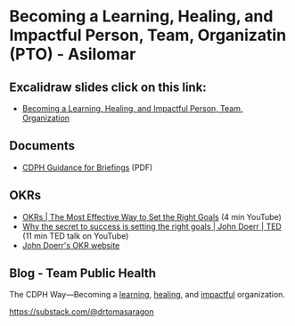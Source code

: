 # Becoming a Learning, Healing, and Impactful Person, Team, Organizatin (PTO) - Asilomar 

## Excalidraw slides click on this link:
- [Becoming a Learning, Healing, and Impactful Person, Team, Organization](https://link.excalidraw.com/p/readonly/WN9Qno7Jv9pqT2zuvVHr)

## Documents
- [CDPH Guidance for Briefings](https://app.box.com/s/01cyuwzcjwkpd62pnj95bb5r4nulb4tj) (PDF)

## OKRs 
- [OKRs | The Most Effective Way to Set the Right Goals](https://youtube.com/watch?v=Neu4aCB3378) (4 min YouTube)
- [Why the secret to success is setting the right goals | John Doerr | TED](https://www.youtube.com/watch?v=L4N1q4RNi9I) (11 min TED talk on YouTube)
- [John Doerr's OKR website](https://www.whatmatters.com/)

## Blog - Team Public Health

The CDPH Way—Becoming a [learning](https://teampublichealth.substack.com/t/learning), [healing](https://teampublichealth.substack.com/t/healing), and [impactful](https://teampublichealth.substack.com/t/t/impactful) organization.

https://substack.com/@drtomasaragon

